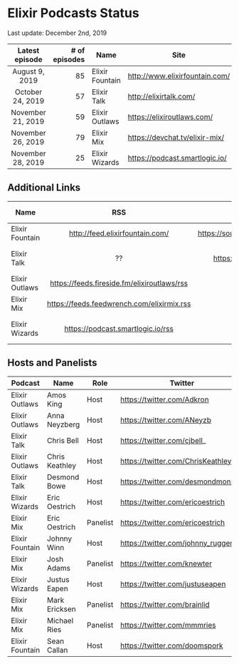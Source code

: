 # Elixir Podcasts Status

Last update: December 2nd, 2019

|   Latest episode  | # of episodes | Name            | Site                           |
|:-----------------:|--------------:|-----------------|--------------------------------|
|   August 9, 2019  |            85 | Elixir Fountain | http://www.elixirfountain.com/ |
|  October 24, 2019 |            57 | Elixir Talk     | http://elixirtalk.com/         |
| November 21, 2019 |            59 | Elixir Outlaws  | https://elixiroutlaws.com/     |
| November 26, 2019 | 79            | Elixir Mix      | https://devchat.tv/elixir-mix/ |
| November 28, 2019 | 25            | Elixir Wizards  | https://podcast.smartlogic.io/ |

## Additional Links

| Name            |                     RSS                     |               Audio distribution site | First episode     | Twitter                            |
|-----------------|:-------------------------------------------:|--------------------------------------:|-------------------|------------------------------------|
| Elixir Fountain |       http://feed.elixirfountain.com/       | https://soundcloud.com/elixirfountain | June 9, 2015      | https://twitter.com/elixirfountain |
| Elixir Talk     |                      ??                     |     https://soundcloud.com/elixirtalk | October 18, 2017  | https://twitter.com/ElixirTalk     |
| Elixir Outlaws  | https://feeds.fireside.fm/elixiroutlaws/rss |                                    ?? | April 15, 2018    | https://twitter.com/elixiroutlaws  |
| Elixir Mix      | https://feeds.feedwrench.com/elixirmix.rss  | ??                                    | May 1, 2018       | https://twitter.com/elixir_mix     |
| Elixir Wizards  | https://podcast.smartlogic.io/rss           | ??                                    | February 25, 2019 | https://twitter.com/smartlogic     |

## Hosts and Panelists

| Podcast         | Name           | Role     | Twitter                            |
|-----------------|----------------|----------|------------------------------------|
| Elixir Outlaws  | Amos King      | Host     | https://twitter.com/Adkron         |
| Elixir Outlaws  | Anna Neyzberg  | Host     | https://twitter.com/ANeyzb         |
| Elixir Talk     | Chris Bell     | Host     | https://twitter.com/cjbell_        |
| Elixir Outlaws  | Chris Keathley | Host     | https://twitter.com/ChrisKeathley  |
| Elixir Talk     | Desmond Bowe   | Host     | https://twitter.com/desmondmonster |
| Elixir Wizards  | Eric Oestrich  | Host     | https://twitter.com/ericoestrich   |
| Elixir Mix      | Eric Oestrich  | Panelist | https://twitter.com/ericoestrich   |
| Elixir Fountain | Johnny Winn    | Host     | https://twitter.com/johnny_rugger  |
| Elixir Mix      | Josh Adams     | Panelist | https://twitter.com/knewter        |
| Elixir Wizards  | Justus Eapen   | Host     | https://twitter.com/justuseapen    |
| Elixir Mix      | Mark Ericksen  | Panelist | https://twitter.com/brainlid       |
| Elixir Mix      | Michael Ries   | Panelist | https://twitter.com/mmmries        |
| Elixir Fountain | Sean Callan    | Host     | https://twitter.com/doomspork      |

